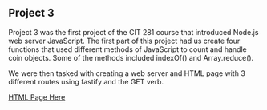 ## Project 3

Project 3 was the first project of the CIT 281 course that introduced Node.js web server JavaScript. The first part of this project had us create four functions that used different methods of JavaScript to count and handle coin objects. Some of the methods included indexOf() and Array.reduce(). 

We were then tasked with creating a web server and HTML page with 3 different routes using fastify and the GET verb.

[HTML Page Here](index.html)
